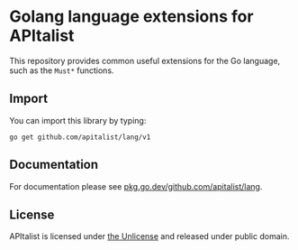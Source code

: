 # Golang language extensions for APItalist

This repository provides common useful extensions for the Go language, such as the `Must*` functions.

## Import

You can import this library by typing:

```
go get github.com/apitalist/lang/v1
```

## Documentation

For documentation please see [pkg.go.dev/github.com/apitalist/lang](https://pkg.go.dev/github.com/apitalist/lang).

## License

APItalist is licensed under [the Unlicense](LICENSE) and released under public domain.